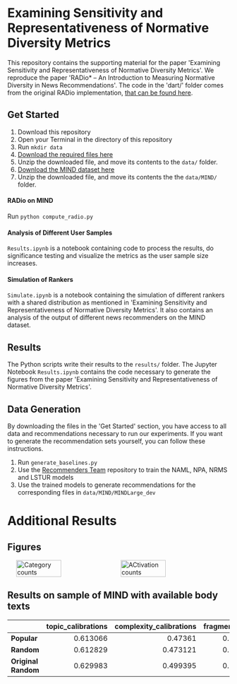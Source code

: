 # Examining Sensitivity and Representativeness of Normative Diversity Metrics

This repository contains the supporting material for the paper 'Examining Sensitivity and Representativeness of Normative Diversity Metrics'. We reproduce the paper 'RADio* – An Introduction to Measuring Normative Diversity in News Recommendations'. The code in the 'dart/' folder comes from the original RADio implementation, [that can be found here](https://github.com/svrijenhoek/RADio). 

## Get Started

1. Download this repository
2. Open your Terminal in the directory of this repository
3. Run ```mkdir data```
4. [Download the required files here](https://www.dropbox.com/scl/fi/ywvdjb6g6fq9igdjz34cc/data.zip?rlkey=o1n90ipkkdrhslryjxf8xt401&st=8ipbz0lh&dl=0)
5. Unzip the downloaded file, and move its contents to the ```data/``` folder.
6. [Download the MIND dataset here](https://msnews.github.io/)
7. Unzip the downloaded file, and move its contents the the ```data/MIND/``` folder.

#### RADio on MIND

Run ```python compute_radio.py```

#### Analysis of Different User Samples

```Results.ipynb``` is a notebook containing code to process the results, do significance testing and visualize the metrics as the user sample size increases.

#### Simulation of Rankers

```Simulate.ipynb``` is a notebook containing the simulation of different rankers with a shared distribution as mentioned in 'Examining Sensitivity and Representativeness of Normative Diversity Metrics'. It also contains an analysis of the output of different news recommenders on the MIND dataset.

## Results

The Python scripts write their results to the ```results/``` folder. The Jupyter Notebook ```Results.ipynb``` contains the code necessary to generate the figures from the paper 'Examining Sensitivity and Representativeness of Normative Diversity Metrics'.

## Data Generation

By downloading the files in the 'Get Started' section, you have access to all data and recommendations necessary to run our experiments. If you want to generate the recommendation sets yourself, you can follow these instructions.

1. Run ```generate_baselines.py```
2. Use the [Recommenders Team](https://github.com/recommenders-team/recommenders) repository to train the NAML, NPA, NRMS and LSTUR models
3. Use the trained models to generate recommendations for the corresponding files in ```data/MIND/MINDLarge_dev```

# Additional Results

## Figures

<div style="display: flex; justify-content: center; align-items: center; gap: 10px;">
    <img src="results/category_counts.png" alt="Category counts" width="45%">
    <img src="results/activation_counts.png" alt="ACtivation counts" width="45%">
</div>

## Results on sample of MIND with available body texts

|                  |   topic_calibrations |   complexity_calibrations |   fragmentations |   activations |   representations |   ndcg_values |
|:-----------------|---------------------:|--------------------------:|-----------------:|--------------:|------------------:|--------------:|
| **Popular**              |             0.613066 |                  0.47361  |         0.591352 |      0.279849 |          0.232561 |      0.226078 |
| **Random**           |             0.612829 |                  0.473121 |         0.574202 |      0.280122 |          0.236508 |      0.230426 |
| **Original Random** |             0.629983 |                  0.499395 |         0.583904 |      0.319876 |          0.268683 |      0.228604 |
